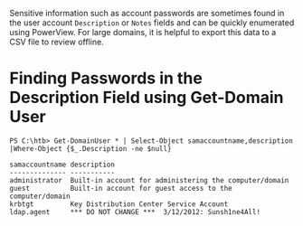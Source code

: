 Sensitive information such as account passwords are sometimes found in the user account `Description` or `Notes` fields and can be quickly enumerated using PowerView. For large domains, it is helpful to export this data to a CSV file to review offline.

# Finding Passwords in the Description Field using Get-Domain User

```powershell-session
PS C:\htb> Get-DomainUser * | Select-Object samaccountname,description |Where-Object {$_.Description -ne $null}

samaccountname description
-------------- -----------
administrator  Built-in account for administering the computer/domain
guest          Built-in account for guest access to the computer/domain
krbtgt         Key Distribution Center Service Account
ldap.agent     *** DO NOT CHANGE ***  3/12/2012: Sunsh1ne4All!
```